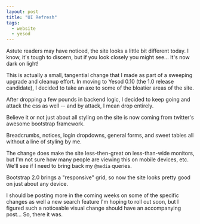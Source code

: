 ```yaml
---
layout: post
title: "UI Refresh"
tags:
  - website
  - yesod
---
```


Astute readers may have noticed, the site looks a little bit different 
today. I know, it's tough to discern, but if you look closely you might 
see... It's now dark on light!

This is actually a small, tangential change that I made as part of 
a sweeping upgrade and cleanup effort. In moving to Yesod 0.10 (the 1.0 
release candidate), I decided to take an axe to some of the bloatier 
areas of the site.

After dropping a few pounds in backend logic, I decided to keep going 
and attack the css as well -- and by attack, I mean drop entirely.

Believe it or not just about all styling on the site is now coming from 
twitter's awesome bootstrap framework.

Breadcrumbs, notices, login dropdowns, general forms, and sweet tables 
all without a line of styling by me.

The change does make the site less-then-great on less-than-wide 
monitors, but I'm not sure how many people are viewing this on mobile 
devices, etc. We'll see if I need to bring back my `@media` queries.

<div class="well">
Bootstrap 2.0 brings a "responsive" grid, so now the site looks pretty 
good on just about any device.
</div>

I should be posting more in the coming weeks on some of the specific 
changes as well a new search feature I'm hoping to roll out soon, but I 
figured such a noticeable visual change should have an accompanying 
post... So, there it was.
